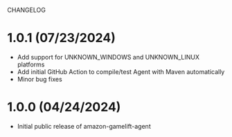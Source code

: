 CHANGELOG
# 1.0.1 (07/23/2024)
- Add support for UNKNOWN_WINDOWS and UNKNOWN_LINUX platforms
- Add initial GitHub Action to compile/test Agent with Maven automatically
- Minor bug fixes

# 1.0.0 (04/24/2024)
 - Initial public release of amazon-gamelift-agent